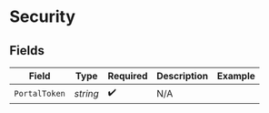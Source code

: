 # Security


## Fields

| Field              | Type               | Required           | Description        | Example            |
| ------------------ | ------------------ | ------------------ | ------------------ | ------------------ |
| `PortalToken`      | *string*           | :heavy_check_mark: | N/A                |                    |